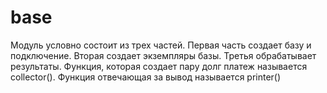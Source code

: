 # base
Модуль условно состоит из трех частей.
Первая часть создает базу и подключение. 
Вторая создает экземпляры базы.
Третья обрабатывает результаты.
Функция, которая создает пару долг платеж называется collector().
Функция отвечающая за вывод называется printer()